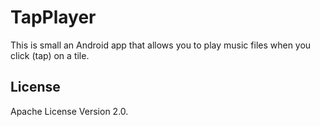 # TapPlayer

This is small an Android app that allows you to play music files when you click (tap) on a tile.

## License

Apache License Version 2.0.
